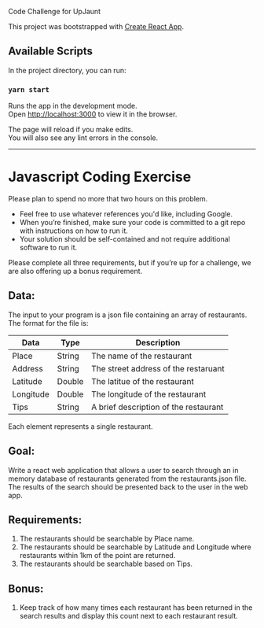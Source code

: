 Code Challenge for UpJaunt

This project was bootstrapped with [Create React App](https://github.com/facebook/create-react-app).

## Available Scripts

In the project directory, you can run:

### `yarn start`

Runs the app in the development mode.<br />
Open [http://localhost:3000](http://localhost:3000) to view it in the browser.

The page will reload if you make edits.<br />
You will also see any lint errors in the console.



-----------------------------------------------------------------

# Javascript Coding Exercise

Please plan to spend no more that two hours on this problem. 

  * Feel free to use whatever references you'd like, including Google.
  * When you’re finished, make sure your code is committed to a git repo with instructions on how to run it.
  * Your solution should be self-contained and not require additional software to run it.


Please complete all three requirements, but if you’re up for a challenge, we are also offering up a bonus requirement.


## Data:

The input to your program is a json file containing an array of restaurants. The format for the file is:


| Data          | Type        | Description                            |
| ------------- | ----------- | -------------------------------------- |
| Place         | String      | The name of the restaurant             |
| Address       | String      | The street address of the restaruant   |
| Latitude      | Double      | The latitue of the restaurant          |
| Longitude     | Double      | The longitude of the restaurant        |
| Tips          | String      | A brief description of the restaurant  |

   
Each element represents a single restaurant. 


## Goal:

Write a react web application that allows a user to search through an in memory database of restaurants generated from the restaurants.json file.  The results of the search should be presented back to the user in the web app. 

## Requirements:

1. The restaurants should be searchable by Place name. 
2. The restaurants should be searchable by Latitude and Longitude where restaurants within 1km of the point are returned.
3. The restaurants should be searchable based on Tips.

## Bonus:

1. Keep track of how many times each restaurant has been returned in the search results and display this count next to each restaurant result. 


